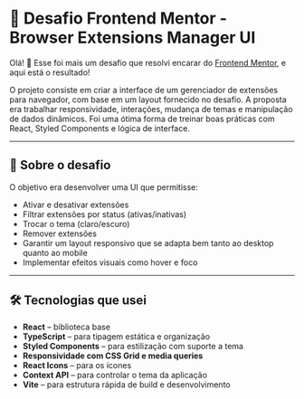 # 🚀 Desafio Frontend Mentor - Browser Extensions Manager UI

Olá! 👋 Esse foi mais um desafio que resolvi encarar do [Frontend Mentor](https://www.frontendmentor.io/), e aqui está o resultado!

O projeto consiste em criar a interface de um gerenciador de extensões para navegador, com base em um layout fornecido no desafio. A proposta era trabalhar responsividade, interações, mudança de temas e manipulação de dados dinâmicos. Foi uma ótima forma de treinar boas práticas com React, Styled Components e lógica de interface.

---

## 🎯 Sobre o desafio

O objetivo era desenvolver uma UI que permitisse:

- Ativar e desativar extensões
- Filtrar extensões por status (ativas/inativas)
- Trocar o tema (claro/escuro)
- Remover extensões
- Garantir um layout responsivo que se adapta bem tanto ao desktop quanto ao mobile
- Implementar efeitos visuais como hover e foco

---

## 🛠 Tecnologias que usei

- **React** – biblioteca base
- **TypeScript** – para tipagem estática e organização
- **Styled Components** – para estilização com suporte a tema
- **Responsividade com CSS Grid e media queries**
- **React Icons** – para os ícones
- **Context API** – para controlar o tema da aplicação
- **Vite** – para estrutura rápida de build e desenvolvimento
